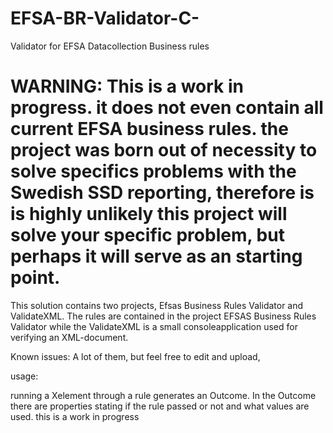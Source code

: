 # EFSA-BR-Validator-C-
Validator for EFSA Datacollection Business rules


# WARNING: This is a work in progress. it does not even contain all current EFSA business rules. the project was born out of necessity to solve specifics problems with the Swedish SSD reporting, therefore is is highly unlikely this project will solve your specific problem, but perhaps it will serve as an starting point. 


This solution contains two projects, Efsas Business Rules Validator and ValidateXML. The rules are contained in the project EFSAS Business Rules Validator while the ValidateXML is a small consoleapplication used for verifying an XML-document. 


Known issues:
A lot of them, but feel free to edit and upload, 

usage:

running a Xelement through a rule generates an Outcome. In the Outcome there are properties stating if the rule passed or not and what values are used. this is a work in progress
